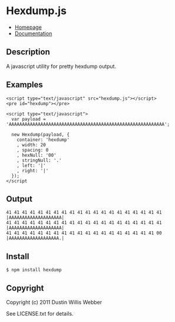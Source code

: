 # Hexdump.js

* [Homepage](https://github.com/mephux/hexdump.js)
* [Documentation](https://github.com/mephux/hexdump.js)

## Description

A javascript utility for pretty hexdump output.

## Examples

    <script type="text/javascript" src="hexdump.js"></script>
    <pre id="hexdump"></pre>

    <script type="text/javascript">
      var payload = 'AAAAAAAAAAAAAAAAAAAAAAAAAAAAAAAAAAAAAAAAAAAAAAAAAAAAAAAAAAA';

      new Hexdump(payload, {
        container: 'hexdump'
        , width: 20
        , spacing: 0
        , hexNull: '00'
        , stringNull: '.'
        , left: '|'
        , right: '|'
      });
    </script

## Output

    41 41 41 41 41 41 41 41 41 41 41 41 41 41 41 41 41 41 41 41  |AAAAAAAAAAAAAAAAAAAA|
    41 41 41 41 41 41 41 41 41 41 41 41 41 41 41 41 41 41 41 41  |AAAAAAAAAAAAAAAAAAAA|
    41 41 41 41 41 41 41 41 41 41 41 41 41 41 41 41 41 41 41 00  |AAAAAAAAAAAAAAAAAAA.|

## Install

	$ npm install hexdump

## Copyright

Copyright (c) 2011 Dustin Willis Webber

See LICENSE.txt for details.